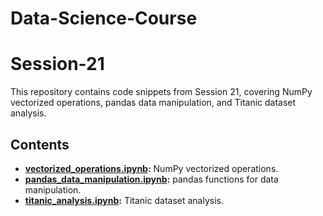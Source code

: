 # Data-Science-Course

# Session-21

This repository contains code snippets from Session 21, covering NumPy vectorized operations, pandas data manipulation, and Titanic dataset analysis.

## Contents

- **[vectorized_operations.ipynb](vectorized_operations.ipynb):** NumPy vectorized operations.
- **[pandas_data_manipulation.ipynb](pandas_data_manipulation.ipynb):** pandas functions for data manipulation.
- **[titanic_analysis.ipynb](titanic_analysis.ipynb):** Titanic dataset analysis.

